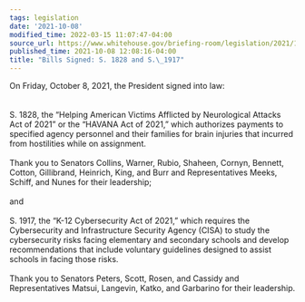 ```yaml
---
tags: legislation
date: '2021-10-08'
modified_time: 2022-03-15 11:07:47-04:00
source_url: https://www.whitehouse.gov/briefing-room/legislation/2021/10/08/bills-signed-s-1828-and-s-1917/
published_time: 2021-10-08 12:08:16-04:00
title: "Bills Signed: S. 1828 and S.\_1917"
---
```

 
On Friday, October 8, 2021, the President signed into law:  
   
   
S. 1828, the “Helping American Victims Afflicted by Neurological Attacks
Act of 2021” or the “HAVANA Act of 2021,” which authorizes payments to
specified agency personnel and their families for brain injuries that
incurred from hostilities while on assignment.  
   
Thank you to Senators Collins, Warner, Rubio, Shaheen, Cornyn, Bennett,
Cotton, Gillibrand, Heinrich, King, and Burr and Representatives Meeks,
Schiff, and Nunes for their leadership;  
   
and   
   
S. 1917, the “K-12 Cybersecurity Act of 2021,” which requires the
Cybersecurity and Infrastructure Security Agency (CISA) to study the
cybersecurity risks facing elementary and secondary schools and develop
recommendations that include voluntary guidelines designed to assist
schools in facing those risks.  
   
Thank you to Senators Peters, Scott, Rosen, and Cassidy and
Representatives Matsui, Langevin, Katko, and Garbarino for their
leadership.
